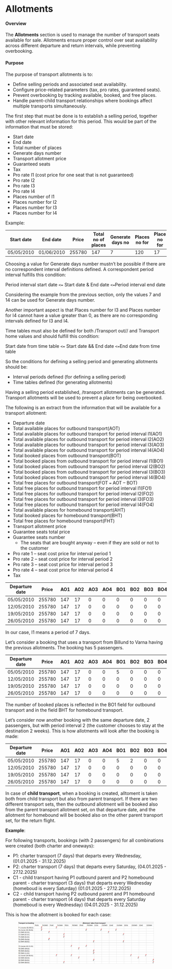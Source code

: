 # Allotments

#### Overview

The **Allotments** section is used to manage the number of transport seats available for sale. Allotments ensure proper control over seat availability across different departure and return intervals, while preventing overbooking.

#### Purpose

The purpose of transport allotments is to:

* Define selling periods and associated seat availability.
* Configure price-related parameters (tax, pro rates, guaranteed seats).
* Prevent overbooking by tracking available, booked, and free places.
* Handle parent-child transport relationships where bookings affect multiple transports simultaneously.

The first step that must be done is to establish a selling period, together with other relevant information for this period. This would be part of the information that must be stored:

* Start date
* End date
* Total number of places
* Generate days number
* Transport allotment price
* Guaranteed seats
* Tax
* Pro rate I1 (cost price for one seat that is not guaranteed)
* Pro rate I2
* Pro rate I3
* Pro rate I4
* Places number of I1
* Places number for I2
* Places number for I3
* Places number for I4

Example:

| Start date | End date   | Price  | Total no of places | Generate days no | Places no for | Place no for | Places no for | Places no for |
| ---------- | ---------- | ------ | ------------------ | ---------------- | ------------- | ------------ | ------------- | ------------- |
| 05/05/2010 | 01/06/2010 | 255780 | 147                | 7                | 120           | 17           | 0             | 0             |

Choosing a value for Generate days number mustn’t be possible if there are no correspondent interval definitions defined. A correspondent period interval fulfills this condition:

Period interval start date `<=` Start date & End date `<=`Period interval end date

Considering the example from the previous section, only the values 7 and 14 can be used for Generate days number.

Another important aspect is that Places number for I3 and Places number for I4 cannot have a value greater than 0, as there are no corresponding intervals defined for I3 and I4.

Time tables must also be defined for both /Transport out// and Transport home values and should fulfill this condition:

Start date from time table `<=` Start date && End date `<=`End date from time table

So the conditions for defining a selling period and generating allotments should be:

* Interval periods defined (for defining a selling period)
* Time tables defined (for generating allotments)

Having a selling period established, /transport allotments can be generated. Transport allotments will be used to prevent a place for being overbooked.

The following is an extract from the information that will be available for a transport allotment:

* Departure date
* Total available places for outbound transport(AOT)
* Total available places for outbound transport for period interval I1(AO1)
* Total available places for outbound transport for period interval I2(AO2)
* Total available places for outbound transport for period interval I3(AO3)
* Total available places for outbound transport for period interval I4(AO4)
* Total booked places from outbound transport(BOT)
* Total booked places from outbound transport for period interval I1(BO1)
* Total booked places from outbound transport for period interval I2(BO2)
* Total booked places from outbound transport for period interval I3(BO3)
* Total booked places from outbound transport for period interval I4(BO4)
* Total free places for outbound transport(FOT `=` AOT – BOT)
* Total free places for outbound transport for period interval I1(FO1)
* Total free places for outbound transport for period interval I2(FO2)
* Total free places for outbound transport for period interval I3(FO3)
* Total free places for outbound transport for period interval I4(FO4)
* Total available places for homebound transport(AHT)
* Total booked places for homebound transport(BHT)
* Total free places for homebound transport(FHT)
* Transport allotment price
* Guarantee seats total price
* Guarantee seats number
  * The seats that are bought anyway – even if they are sold or not to the customer
* Pro rate 1 – seat cost price for interval period 1
* Pro rate 2 – seat cost price for interval period 2
* Pro rate 3 – seat cost price for interval period 3
* Pro rate 4 – seat cost price for interval period 4
* Tax

| Departure date | Price  | AO1 | AO2 | AO3 | AO4 | BO1 | BO2 | BO3 | BO4 | Tax |
| -------------- | ------ | --- | --- | --- | --- | --- | --- | --- | --- | --- |
| 05/05/2010     | 255780 | 147 | 17  | 0   | 0   | 0   | 0   | 0   | 0   | -80 |
| 12/05/2010     | 255780 | 147 | 17  | 0   | 0   | 0   | 0   | 0   | 0   | -80 |
| 19/05/2010     | 255780 | 147 | 17  | 0   | 0   | 0   | 0   | 0   | 0   | -80 |
| 26/05/2010     | 255780 | 147 | 17  | 0   | 0   | 0   | 0   | 0   | 0   | -80 |

In our case, I1 means a period of 7 days.

Let’s consider a booking that uses a transport from Billund to Varna having the previous allotments. The booking has 5 passengers.

| Departure date | Price  | AO1 | AO2 | AO3 | AO4 | BO1 | BO2 | BO3 | BO4 | BHT | Tax |
| -------------- | ------ | --- | --- | --- | --- | --- | --- | --- | --- | --- | --- |
| 05/05/2010     | 255780 | 147 | 17  | 0   | 0   | 5   | 0   | 0   | 0   | 0   | -80 |
| 12/05/2010     | 255780 | 147 | 17  | 0   | 0   | 0   | 0   | 0   | 0   | 5   | -80 |
| 19/05/2010     | 255780 | 147 | 17  | 0   | 0   | 0   | 0   | 0   | 0   | 0   | -80 |
| 26/05/2010     | 255780 | 147 | 17  | 0   | 0   | 0   | 0   | 0   | 0   | 0   | -80 |

The number of booked places is reflected in the BO1 field for outbound transport and in the field BHT for homebound transport.

Let’s consider now another booking with the same departure date, 2 passengers, but with period interval 2 (the customer chooses to stay at the destination 2 weeks). This is how allotments will look after the booking is made:

| Departure date | Price  | AO1 | AO2 | AO3 | AO4 | BO1 | BO2 | BO3 | BO4 | BHT | Tax |
| -------------- | ------ | --- | --- | --- | --- | --- | --- | --- | --- | --- | --- |
| 05/05/2010     | 255780 | 147 | 17  | 0   | 0   | 5   | 2   | 0   | 0   | 0   | -80 |
| 12/05/2010     | 255780 | 147 | 17  | 0   | 0   | 0   | 0   | 0   | 0   | 5   | -80 |
| 19/05/2010     | 255780 | 147 | 17  | 0   | 0   | 0   | 0   | 0   | 0   | 2   | -80 |
| 26/05/2010     | 255780 | 147 | 17  | 0   | 0   | 0   | 0   | 0   | 0   | 0   | -80 |

In case of **child transport**, when a booking is created, alltoment is taken both from child transport but also from parent transport. If there are two different transport sets, then the outbound allotment will be booked also from the parent transport allotment set, on that departure date, and the allotment for homebound will be booked also on the other parent transport set, for the return flight.

**Example**:

For following transports, bookings (with 2 passengers) for all combinations were created (both charter and oneways):

* P1: charter transport (7 days) that departs every Wednesday, (01.01.2025 - 31.12.2025)
* P2: charter transport (7 days) that departs every Saturday, (04.01.2025 - 27.12.2025)
* C1 - child transport having P1 outbound parent and P2 homebound parent - charter transport (3 days) that departs every Wednesday (homeboud is every Saturday) (01.01.2025 - 27.12.2025)
* C2 - child transport having P2 outbound parent and P1 homebound parent - charter transport (4 days) that departs every Saturday (homeboud is every Wednesday) (04.01.2025 - 31.12.2025)

This is how the allotment is booked for each case:

<figure><img src="../../.gitbook/assets/image-5ea6d85585845348a393ecdb2a2cd848.png" alt=""><figcaption></figcaption></figure>
